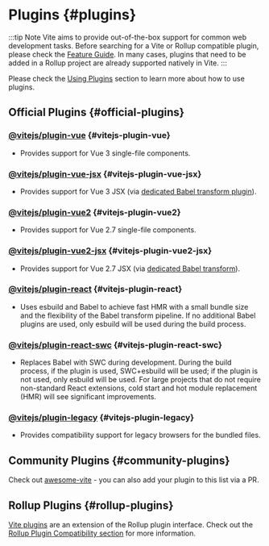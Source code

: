 # Plugins {#plugins}

:::tip Note
Vite aims to provide out-of-the-box support for common web development tasks. Before searching for a Vite or Rollup compatible plugin, please check the [Feature Guide](../guide/features.md). In many cases, plugins that need to be added in a Rollup project are already supported natively in Vite.
:::

Please check the [Using Plugins](../guide/using-plugins) section to learn more about how to use plugins.

## Official Plugins {#official-plugins}

### [@vitejs/plugin-vue](https://github.com/vitejs/vite-plugin-vue/tree/main/packages/plugin-vue) {#vitejs-plugin-vue}

- Provides support for Vue 3 single-file components.

### [@vitejs/plugin-vue-jsx](https://github.com/vitejs/vite-plugin-vue/tree/main/packages/plugin-vue-jsx) {#vitejs-plugin-vue-jsx}

- Provides support for Vue 3 JSX (via [dedicated Babel transform plugin](https://github.com/vuejs/jsx-next)).

### [@vitejs/plugin-vue2](https://github.com/vitejs/vite-plugin-vue2) {#vitejs-plugin-vue2}

- Provides support for Vue 2.7 single-file components.

### [@vitejs/plugin-vue2-jsx](https://github.com/vitejs/vite-plugin-vue2-jsx) {#vitejs-plugin-vue2-jsx}

- Provides support for Vue 2.7 JSX (via [dedicated Babel transform](https://github.com/vuejs/jsx-vue2/)).

### [@vitejs/plugin-react](https://github.com/vitejs/vite-plugin-react/tree/main/packages/plugin-react) {#vitejs-plugin-react}

- Uses esbuild and Babel to achieve fast HMR with a small bundle size and the flexibility of the Babel transform pipeline. If no additional Babel plugins are used, only esbuild will be used during the build process.

### [@vitejs/plugin-react-swc](https://github.com/vitejs/vite-plugin-react-swc) {#vitejs-plugin-react-swc}

- Replaces Babel with SWC during development. During the build process, if the plugin is used, SWC+esbuild will be used; if the plugin is not used, only esbuild will be used. For large projects that do not require non-standard React extensions, cold start and hot module replacement (HMR) will see significant improvements.

### [@vitejs/plugin-legacy](https://github.com/vitejs/vite/tree/main/packages/plugin-legacy) {#vitejs-plugin-legacy}

- Provides compatibility support for legacy browsers for the bundled files.

## Community Plugins {#community-plugins}

Check out [awesome-vite](https://github.com/vitejs/awesome-vite#plugins) - you can also add your plugin to this list via a PR.

## Rollup Plugins {#rollup-plugins}

[Vite plugins](../guide/api-plugin) are an extension of the Rollup plugin interface. Check out the [Rollup Plugin Compatibility section](../guide/api-plugin#rollup-plugin-compatibility) for more information.
